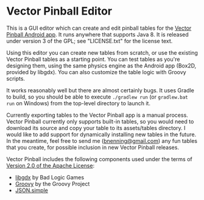 # Vector Pinball Editor

This is a GUI editor which can create and edit pinball tables for the [Vector Pinball Android app](https://github.com/dozingcat/Vector-Pinball). It runs anywhere that supports Java 8. It is released under version 3 of the GPL; see "LICENSE.txt" for the license text.

Using this editor you can create new tables from scratch, or use the existing Vector Pinball tables as a starting point. You can test tables as you're designing them, using the same physics engine as the Android app (Box2D, provided by libgdx). You can also customize the table logic with Groovy scripts.

It works reasonably well but there are almost certainly bugs. It uses Gradle to build, so you should be able to execute `./gradlew run` (or `gradlew.bat run` on Windows) from the top-level directory to launch it.

Currently exporting tables to the Vector Pinball app is a manual process. Vector Pinball currently only supports built-in tables, so you would need to download its source and copy your table to its assets/tables directory. I would like to add support for dynamically installing new tables in the future. In the meantime, feel free to send me (bnenning@gmail.com) any fun tables that you create, for possible inclusion in new Vector Pinball releases.

Vector Pinball includes the following components used under the terms of [Version 2.0 of the Apache License](http://www.apache.org/licenses/LICENSE-2.0):
*  [libgdx](https://libgdx.com/) by Bad Logic Games
*  [Groovy](https://groovy-lang.org/) by the Groovy Project
*  [JSON.simple](https://github.com/fangyidong/json-simple)